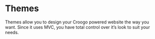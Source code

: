# Themes

Themes allow you to design your Croogo powered website the way you want. Since it uses MVC, you have total control over it’s look to suit your needs.